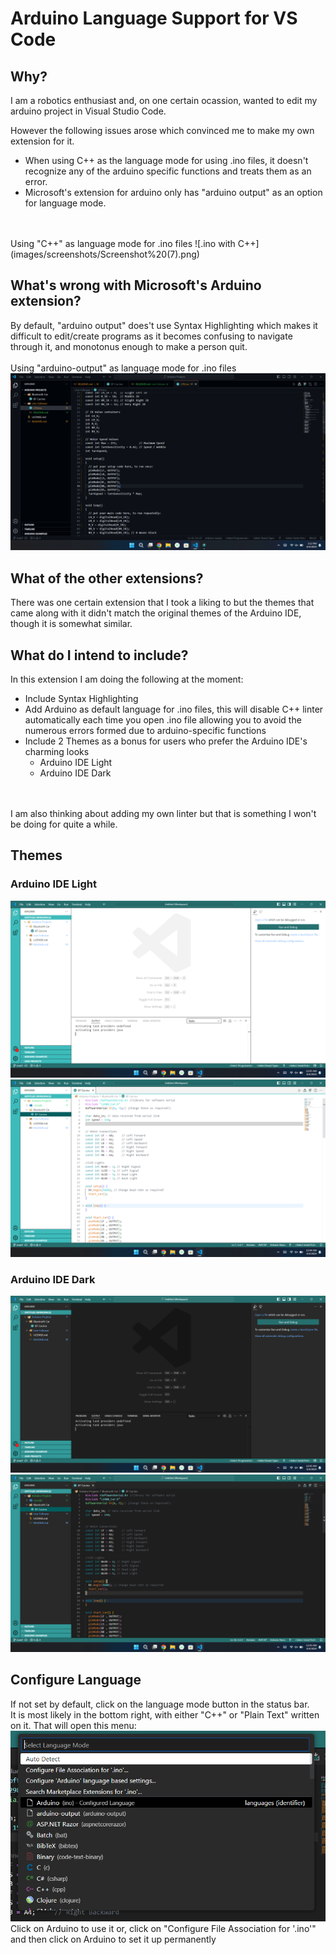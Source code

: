 # Arduino Language Support for VS Code
## Why?
I am a robotics enthusiast and, on one certain ocassion, wanted to edit my arduino project in Visual Studio Code.

However the following issues arose which convinced me to make my own extension for it.
- When using C++ as the language mode for using .ino files, it doesn't recognize any of the arduino specific functions and treats them as an error.
- Microsoft's extension for arduino only has "arduino output" as an option for language mode. 
<br>
<br>
Using "C++" as language mode for .ino files
![.ino with C++](images/screenshots/Screenshot%20(7).png)

## What's wrong with Microsoft's Arduino extension?
By default, "arduino output" does't use Syntax Highlighting which makes it difficult to edit/create programs as it becomes confusing to navigate through it, and monotonus enough to make a person quit.
<br>
<br>
Using "arduino-output" as language mode for .ino files
![.ino with arduino-output](images/screenshots/Screenshot%20(8).png)

## What of the other extensions?
There was one certain extension that I took a liking to but the themes that came along with it didn't match the original themes of the Arduino IDE, though it is somewhat similar.

## What do I intend to include?
In this extension I am doing the following at the moment:
- Include Syntax Highlighting
- Add Arduino as default language for .ino files, this will disable C++ linter automatically each time you open .ino file allowing you to avoid the numerous errors formed due to arduino-specific functions
- Include 2 Themes as a bonus for users who prefer the Arduino IDE's charming looks
    - Arduino IDE Light
    - Arduino IDE Dark
<br>
<br>
I am also thinking about adding my own linter but that is something I won't be doing for quite a while.

## Themes
### Arduino IDE Light
![Homepage](images/screenshots/Screenshot%20(4).png)
![Editor](images/screenshots/Screenshot%20(2).png)
### Arduino IDE Dark
![Homepage](images/screenshots/Screenshot%20(5).png)
![Editor](images/screenshots/Screenshot%20(1).png)

## Configure Language
If not set by default, click on the language mode button in the status bar.<br> It is most likely in the bottom right, with either "C++" or "Plain Text" written on it.
That will open this menu:<br>
![Language Mode Menu](images/screenshots/Screenshot%20(6).png)<br>
Click on Arduino to use it or, click on "Configure File Association for '.ino'" and then click on Arduino to set it up permanently